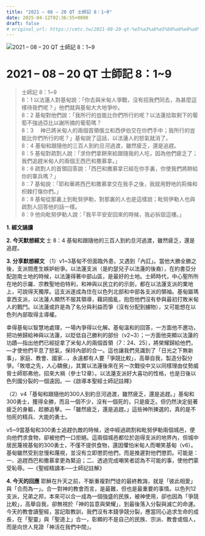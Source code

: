 ```yaml
---
title: "2021 – 08 – 20 QT 士師記 8：1~9"
date: 2025-04-12T02:36:55+0800
draft: false
# original_url: https://cmtc.tw/2021-08-20-qt-%e5%a3%ab%e5%b8%ab%e8%a8%98-8%ef%bc%9a19
---
```


![2021 – 08 – 20 QT 士師記 8：1\~9](/images/qt.jpg   "2021 – 08 – 20 QT 士師記 8：1\~9")

# 2021 – 08 – 20 QT 士師記 8：1\~9

> 士師記 8：1\~9  
> 8：1 以法蓮人對基甸說：「你去與米甸人爭戰，沒有招我們同去，為甚麼這樣待我們呢？」他們就與基甸大大地爭吵。  
> 8：2 基甸對他們說：「我所行的豈能比你們所行的呢？以法蓮拾取剩下的葡萄不強過亞比以謝所摘的葡萄嗎？  
> 8：3 　神已將米甸人的兩個首領俄立和西伊伯交在你們手中；我所行的豈能比你們所行的呢？」基甸說了這話，以法蓮人的怒氣就消了。  
> 8：4 基甸和跟隨他的三百人到約旦河過渡，雖然疲乏，還是追趕。  
> 8：5 基甸對疏割人說：「求你們拿餅來給跟隨我的人吃，因為他們疲乏了；我們追趕米甸人的兩個王西巴和撒慕拿。」  
> 8：6 疏割人的首領回答說：「西巴和撒慕拿已經在你手裏，你使我們將餅給你的軍兵嗎？」  
> 8：7 基甸說：「耶和華將西巴和撒慕拿交在我手之後，我就用野地的荊條和枳棘打傷你們。」  
> 8：8 基甸從那裏上到毗努伊勒，對那裏的人也是這樣說；毗努伊勒人也與疏割人回答他的話一樣。  
> 8：9 他向毗努伊勒人說：「我平平安安回來的時候，我必拆毀這樓。」

**1. 經文誦讀**

**2.  今天默想經文**
士 8：4 基甸和跟隨他的三百人到約旦河過渡，雖然疲乏，還是追趕。

**3. 分享默想經文**
（1）v1\~3基甸不但面臨外患，又遇到「內訌」。當他大勝全勝之後，支派間產生嫉妒紛爭。以法蓮支派（是約瑟兒子以法蓮的後裔），在約書亞分配迦南士地的時候，以法蓮得著中部山區，是最好的士地。士師時代，中心聖所所在地的示羅、宗教聖地伯特利，和神與以民立約的示劍，都在以法蓮支派的業地上，可說得天獨厚。這支派遂成為住在以色列北部和中部各支派的領袖。基甸屬瑪拿西支派，以法蓮人顯然不服其領導，藉詞搗亂，抱怨他們沒有參與最初打敗米甸人的戰鬥。以法蓮或許是為了名分與利益而爭（沒有分配到擄物），又可能想在以色列內部取得主導權。

幸得基甸以智慧地處理，一場內爭得以化解。基甸溫和的回答，一方面他不邀功，把功勞歸給神與以法蓮，以貶低自己勝利的部份（v2\~3）；一方面他突顯以法蓮的功蹟—指出他們已經捉拿了米甸人的兩個首領（7：24、25），將榮耀歸給他們，—才使他們平息了怒氣，保持內部的合一。這也讓我們見識到了「日光之下無新事」，家庭、教會、國家…，永遠都有人要「爭競比較」，高舉自我，製造分裂分爭。「敗壞之先，人心驕傲」，其實以法蓮後來在另一次戰役中又以同樣理由仗勢威脅士師耶弗他，招來大禍（參士12章）。以法蓮支派好大喜功的性格，也是日後以色列國分裂的一個遠因。—《啟導本聖經士師記註釋》

（2）v4「基甸和跟隨他的300人到約旦河過渡，雖然疲乏，還是追趕。」基甸和300勇士，獲得全勝，而且一個不少，沒有一個死的，只是疲乏。但仍然決定挺著疲乏的身軀，趁勝追擊。—「雖然疲乏，還是追趕。」這些神所揀選的，真的是不怕死的精兵、大能的勇士。

v5\~9當基甸和300勇士追趕仇敵的時候，途中經過疏割和毗努伊勒兩個城邑，便向他們求食物，卻被他們一口拒絕。這兩個城邑都位於迦得支派的地界內，但城中居民蔑視基甸的300勇士，不僅不提供食物，還因懼怕米甸人而嘲笑基甸（v6）。基甸雖然受到怠慢和蔑視，並沒有立即懲罰他們，而是推遲對他們懲罰。可能是：一、追趕西巴和撒慕拿更為緊迫；二、透過完成嘲笑者認為不可能的事，使他們蒙受恥辱。—《聖經精讀本──士師記註解》

**4. 今天的回應**
耶穌在升天之前，不斷重複對門徒的最終教誨，就是「彼此相愛」與「合而為一」。合一對神的教會而言，是最難，但也是最重要的事情。以色列12支派，兄弟之邦，本來可以合一成為一個強盛的民族，被神使用，卻也因為「爭競比較」，高舉自我，卻無視於「神的旨意與榮耀」，到最後落入分裂與滅亡的命運。今天的教會讀聖經，當記取教訓，我們沒有本錢爭競分裂，應當同心追求生命的成長，在「聖靈」與「聖道上」合一，彰顯的不是自己的民族、宗派、教會或個人，而是向世人見證「神活在我們中間」。
